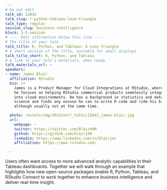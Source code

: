 ```yaml
---
# Do not edit
talk_id: 22042
talk_slug: r-python-tableau-love-triangle
talk_type: regular
session_slug: business-intelligence
block: 3-5-session
# ---- Edit information below this line ----
# The title of your talk
talk_title: R, Python, and Tableau: A Love Triangle
# A short version of the title, suitable for small displays
talk_title_short: R, Python, and Tableau
# A link to your talk's materials, when ready
talk_materials_url: ~
speakers:
- name: James Blair
  affiliation: RStudio
  bio: |+
    James is a Product Manager for Cloud Integrations at RStudio, where
    he focuses on helping RStudio commercial products seemlessly integrate
    into cloud environments. He has a background in statistics and data
    science and finds any excuse he can to write R code and ride his bike,
    although usually not at the same time.

  photo: /assets/img/2022Conf/_talks/22042_james-blair.jpg
  url:
    webpage: ~
    twitter: https://twitter.com/Blair09M
    github: https://github.com/blairj09
    linkedin: https://www.linkedin.com/in/blairjm/
    affiliation: https://www.rstudio.com/

---
```


<!-- ABSTRACT ----
Please write abstract below. You may use simple markdown (links, code style, bold, italics)
-->

Users often want access to more advanced analytic capabilities in their Tableau
dashboards. Together we will walk through an example that highlights how new
open-source packages enable R, Python, Tableau, and RStudio Connect to work
together to enhance business intelligence and deliver real-time insight.
